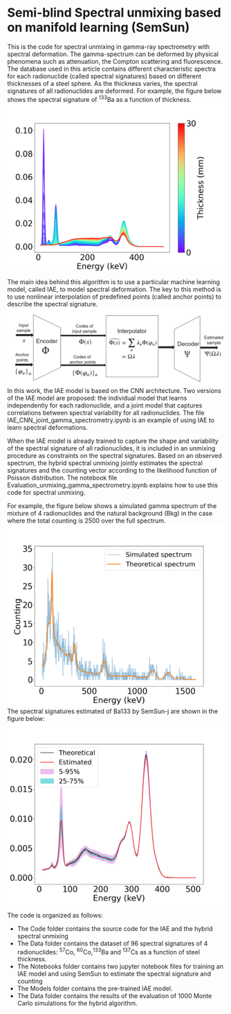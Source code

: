 # Semi-blind Spectral unmixing based on manifold learning (SemSun)
This is the code for spectral unmixing in gamma-ray spectrometry with spectral deformation.
The gamma-spectrum can be deformed by physical phenomena such as attenuation, the Compton scattering and fluorescence. The database used in this article contains different characteristic spectra for each radionuclide (called spectral signatures) based on different thicknesses of a steel sphere.
As the thickness varies, the spectral signatures of all radionuclides are deformed. For example, the figure below shows the spectral signature of <sup>133</sup>Ba as a function of thickness.
![ ](illustrations/spectre_Ba133.png)

The main idea behind this algorithm is to use a particular machine learning model, called IAE, to model spectral deformation. The key to this method is to use nonlinear interpolation of predefined points (called anchor points) to describe the spectral signature.
![ ](illustrations/iae_schema.PNG)
In this work, the IAE model is based on the CNN architecture. Two versions of the IAE model are proposed: the individual model that learns independently for each radionuclide, and a joint model that captures correlations between spectral variability for all radionuclides. The file IAE_CNN_joint_gamma_spectrometry.ipynb is an example of using IAE to learn spectral deformations. 

When the IAE model is already trained to capture the shape and variability of the spectral signature of all radionuclides, it is included in an unmixing procedure as constraints on the spectral signatures. Based on an observed spectrum, the hybrid spectral unmixing jointly estimates the spectral signatures and the counting vector according to the likelihood function of Poisson distribution.
The notebook file Evaluation_unmixing_gamma_spectrometry.ipynb explains how to use this code for spectral unmixing.

For example, the figure below shows a simulated gamma spectrum of the mixture of 4 radionuclides and the natural background (Bkg) in the case where the total counting is 2500 over the full spectrum.
![ ](illustrations/spectre_sim_faible_stat_exp1.png)
The spectral signatures estimated of Ba133 by SemSun-j are shown in the figure below:
![ ](illustrations/spectre_Ba133_cnn_joint_fbl_stat_exp1.png)


The code is organized as follows:
-  The Code folder contains the source code for the IAE and the hybrid spectral unmixing
-  The Data folder contains the dataset of 96 spectral signatures of 4 radionuclides: <sup>57</sup>Co, <sup>60</sup>Co,<sup>133</sup>Ba and <sup>137</sup>Cs as a function of steel thickness.
-  The Notebooks folder contains two jupyter notebook files for training an IAE model and using SemSun to estimate the spectral signature and counting
  - The Models folder contains the pre-trained IAE model.
  - The Data folder contains the results of the evaluation of 1000 Monte Carlo simulations for the hybrid algorithm.
